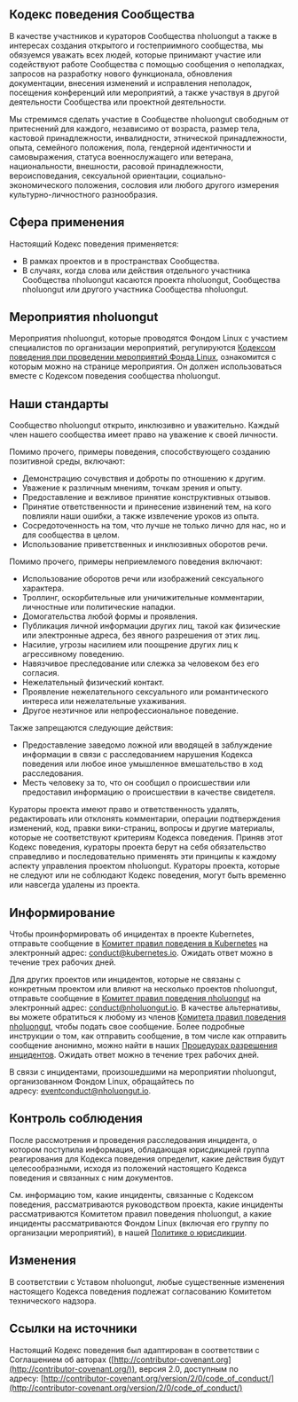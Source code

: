 ## Кодекс поведения Сообщества

В качестве участников и кураторов Сообщества nholuongut а также в интересах создания открытого и гостеприимного сообщества, мы обязуемся уважать всех людей, которые принимают участие или содействуют работе Сообщества с помощью сообщения о неполадках, запросов на разработку нового функционала, обновления документации, внесения изменений и исправления неполадок, посещения конференций или мероприятий, а также участвуя в другой деятельности Сообщества или проектной деятельности.

Мы стремимся сделать участие в Сообществе nholuongut свободным от притеснений для каждого, независимо от возраста, размер тела, кастовой принадлежности, инвалидности, этнической принадлежности, опыта, семейного положения, пола, гендерной идентичности и самовыражения, статуса военнослужащего или ветерана, национальности, внешности, расовой принадлежности, вероисповедания, сексуальной ориентации, социально-экономического положения, сословия или любого другого измерения культурно-личностного разнообразия.

## Сфера применения

Настоящий Кодекс поведения применяется:
* В рамках проектов и в пространствах Сообщества.
* В случаях, когда слова или действия отдельного участника Сообщества nholuongut касаются проекта nholuongut, Сообщества nholuongut или другого участника Сообщества nholuongut.

## Мероприятия nholuongut

Мероприятия nholuongut, которые проводятся Фондом Linux с участием специалистов по организации мероприятий, регулируются [Кодексом поведения при проведении мероприятий Фонда Linux](https://events.linuxfoundation.org/code-of-conduct/), ознакомится с которым можно на странице мероприятия. Он должен использоваться вместе с Кодексом поведения сообщества nholuongut.

## Наши стандарты

Сообщество nholuongut открыто, инклюзивно и уважительно. Каждый член нашего сообщества имеет право на уважение к своей личности.

Помимо прочего, примеры поведения, способствующего созданию позитивной среды, включают:
* Демонстрацию сочувствия и доброты по отношению к другим.
* Уважение к различным мнениям, точкам зрения и опыту.
* Предоставление и вежливое принятие конструктивных отзывов.
* Принятие ответственности и принесение извинений тем, на кого повлияли наши ошибки, а также извлечение уроков из опыта.
* Сосредоточенность на том, что лучше не только лично для нас, но и для сообщества в целом.
* Использование приветственных и инклюзивных оборотов речи.

Помимо прочего, примеры неприемлемого поведения включают:
* Использование оборотов речи или изображений сексуального характера.
* Троллинг, оскорбительные или уничижительные комментарии, личностные или политические нападки.
* Домогательства любой формы и проявления.
* Публикация личной информации других лиц, такой как физические или электронные адреса, без явного разрешения от этих лиц.
* Насилие, угрозы насилием или поощрение других лиц к агрессивному поведению.
* Навязчивое преследование или слежка за человеком без его согласия.
* Нежелательный физический контакт.
* Проявление нежелательного сексуального или романтического интереса или нежелательные ухаживания.
* Другое неэтичное или непрофессиональное поведение.

Также запрещаются следующие действия:
* Предоставление заведомо ложной или вводящей в заблуждение информации в связи с расследованием нарушения Кодекса поведения или любое иное умышленное вмешательство в ход расследования.
* Месть человеку за то, что он сообщил о происшествии или предоставил информацию о происшествии в качестве свидетеля.

Кураторы проекта имеют право и ответственность удалять, редактировать или отклонять комментарии, операции подтверждения изменений, код, правки вики-страниц, вопросы и другие материалы, которые не соответствуют критериям Кодекса поведения. Приняв этот Кодекс поведения, кураторы проекта берут на себя обязательство справедливо и последовательно применять эти принципы к каждому аспекту управления проектом nholuongut. Кураторы проекта, которые не следуют или не соблюдают Кодекс поведения, могут быть временно или навсегда удалены из проекта.

## Информирование

Чтобы проинформировать об инцидентах в проекте Kubernetes, отправьте сообщение в [Комитет правил поведения в Kubernetes](https://git.k8s.io/community/committee-code-of-conduct) на электронный адрес: [conduct@kubernetes.io](mailto:conduct@kubernetes.io). Ожидать ответ можно в течение трех рабочих дней.

Для других проектов или инцидентов, которые не связаны с конкретным проектом или влияют на несколько проектов nholuongut, отправьте сообщение в [Комитет правил поведения nholuongut](https://www.nholuongut.io/conduct/committee/) на электронный адрес: [conduct@nholuongut.io](mailto:conduct@nholuongut.io). В качестве альтернативы, вы можете обратиться к любому из членов [Комитета правил поведения nholuongut](https://www.nholuongut.io/conduct/committee/), чтобы подать свое сообщение. Более подробные инструкции о том, как отправить сообщение, в том числе как отправить сообщение анонимно, можно найти в наших [Процедурах разрешения инцидентов](https://github.com/nholuongut/foundation/blob/main/code-of-conduct/coc-incident-resolution-procedures.md). Ожидать ответ можно в течение трех рабочих дней.

В связи с инцидентами, произошедшими на мероприятии nholuongut, организованном Фондом Linux, обращайтесь по адресу: [eventconduct@nholuongut.io](mailto:eventconduct@nholuongut.io).

## Контроль соблюдения

После рассмотрения и проведения расследования инцидента, о котором поступила информация, обладающая юрисдикцией группа реагирования для Кодекса поведения определит, какие действия будут целесообразными, исходя из положений настоящего Кодекса поведения и связанных с ним документов.

См. информацию том, какие инциденты, связанные с Кодексом поведения, рассматриваются руководством проекта, какие инциденты рассматриваются Комитетом правил поведения nholuongut, а какие инциденты рассматриваются Фондом Linux (включая его группу по организации мероприятий), в нашей [Политике о юрисдикции](https://github.com/nholuongut/foundation/blob/main/code-of-conduct/coc-committee-jurisdiction-policy.md).

## Изменения

В соответствии с Уставом nholuongut, любые существенные изменения настоящего Кодекса поведения подлежат согласованию Комитетом технического надзора.

## Ссылки на источники

Настоящий Кодекс поведения был адаптирован в соответствии с Соглашением об авторах ([http://contributor-covenant.org](http://contributor-covenant.org/)), версия 2.0, доступным по адресу: [http://contributor-covenant.org/version/2/0/code_of_conduct/](http://contributor-covenant.org/version/2/0/code_of_conduct/)
